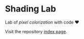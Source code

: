 # Shading Lab

Lab of _pixel colorization_ with code ❤️

Visit the repository [index page](http://dicgi.github.io/shading-lab/).
